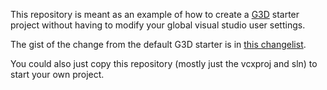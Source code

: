 This repository is meant as an example of how to create a [G3D](https://casual-effects.com/g3d/www/index.html) starter project without having to modify your global visual studio user settings. 

The gist of the change from the default G3D starter is in [this changelist](https://github.com/jspjut/g3d-starter/commit/e1a78a0a012d021bf24d03513d681c1e62f61330).

You could also just copy this repository (mostly just the vcxproj and sln) to start your own project.
